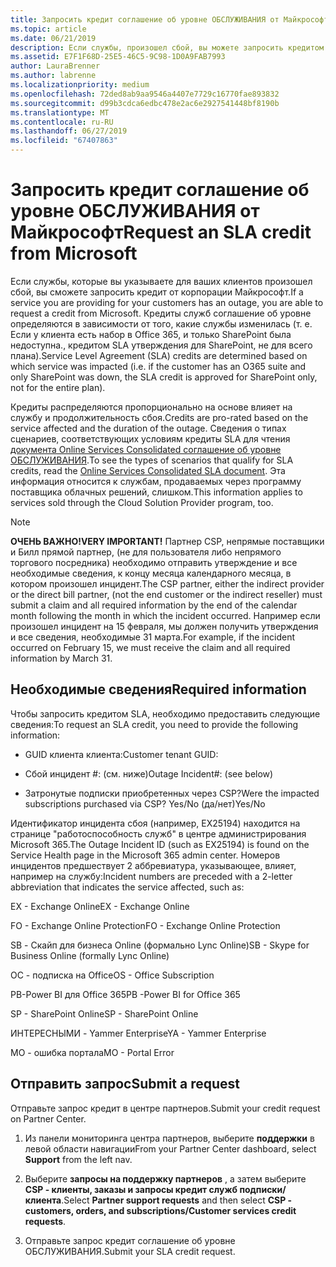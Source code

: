 ```yaml
---
title: Запросить кредит соглашение об уровне ОБСЛУЖИВАНИЯ от Майкрософт | Центр партнеров
ms.topic: article
ms.date: 06/21/2019
description: Если службы, произошел сбой, вы можете запросить кредитом SLA для вашего клиента.
ms.assetid: E7F1F68D-25E5-46C5-9C98-1D0A9FAB7993
author: LauraBrenner
ms.author: labrenne
ms.localizationpriority: medium
ms.openlocfilehash: 72ded8ab9aa9546a4407e7729c16770fae893832
ms.sourcegitcommit: d99b3cdca6edbc478e2ac6e2927541448bf8190b
ms.translationtype: MT
ms.contentlocale: ru-RU
ms.lasthandoff: 06/27/2019
ms.locfileid: "67407863"
---
```

# <a name="request-an-sla-credit-from-microsoft"></a><span data-ttu-id="e98b0-103">Запросить кредит соглашение об уровне ОБСЛУЖИВАНИЯ от Майкрософт</span><span class="sxs-lookup"><span data-stu-id="e98b0-103">Request an SLA credit from Microsoft</span></span> 

<span data-ttu-id="e98b0-104">Если службы, которые вы указываете для ваших клиентов произошел сбой, вы сможете запросить кредит от корпорации Майкрософт.</span><span class="sxs-lookup"><span data-stu-id="e98b0-104">If a service you are providing for your customers has an outage, you are able to request a credit from Microsoft.</span></span> <span data-ttu-id="e98b0-105">Кредиты служб соглашение об уровне определяются в зависимости от того, какие службы изменилась (т. е. Если у клиента есть набор в Office 365, и только SharePoint была недоступна., кредитом SLA утверждения для SharePoint, не для всего плана).</span><span class="sxs-lookup"><span data-stu-id="e98b0-105">Service Level Agreement (SLA) credits are determined based on which service was impacted (i.e. if the customer has an O365 suite and only SharePoint was down, the SLA credit is approved for SharePoint only, not for the entire plan).</span></span>

<span data-ttu-id="e98b0-106">Кредиты распределяются пропорционально на основе влияет на службу и продолжительность сбоя.</span><span class="sxs-lookup"><span data-stu-id="e98b0-106">Credits are pro-rated based on the service affected and the duration of the outage.</span></span> <span data-ttu-id="e98b0-107">Сведения о типах сценариев, соответствующих условиям кредиты SLA для чтения [документа Online Services Consolidated соглашение об уровне ОБСЛУЖИВАНИЯ](http://www.microsoftvolumelicensing.com/DocumentSearch.aspx?Mode=3&DocumentTypeId=37).</span><span class="sxs-lookup"><span data-stu-id="e98b0-107">To see the types of scenarios that qualify for SLA credits, read the [Online Services Consolidated SLA document](http://www.microsoftvolumelicensing.com/DocumentSearch.aspx?Mode=3&DocumentTypeId=37).</span></span> <span data-ttu-id="e98b0-108">Эта информация относится к службам, продаваемых через программу поставщика облачных решений, слишком.</span><span class="sxs-lookup"><span data-stu-id="e98b0-108">This information applies to services sold through the Cloud Solution Provider program, too.</span></span>

>[!Note]
><span data-ttu-id="e98b0-109">**ОЧЕНЬ ВАЖНО!**</span><span class="sxs-lookup"><span data-stu-id="e98b0-109">**VERY IMPORTANT!**</span></span> <span data-ttu-id="e98b0-110">Партнер CSP, непрямые поставщики и Билл прямой партнер, (не для пользователя либо непрямого торгового посредника) необходимо отправить утверждение и все необходимые сведения, к концу месяца календарного месяца, в котором произошел инцидент.</span><span class="sxs-lookup"><span data-stu-id="e98b0-110">The CSP partner, either the indirect provider or the direct bill partner, (not the end customer or the indirect reseller) must submit a claim and all required information by the end of the calendar month following the month in which the incident occurred.</span></span> <span data-ttu-id="e98b0-111">Например если произошел инцидент на 15 февраля, мы должен получить утверждения и все сведения, необходимые 31 марта.</span><span class="sxs-lookup"><span data-stu-id="e98b0-111">For example, if the incident occurred on February 15, we must receive the claim and all required information by March 31.</span></span> 

## <a name="required-information"></a><span data-ttu-id="e98b0-112">Необходимые сведения</span><span class="sxs-lookup"><span data-stu-id="e98b0-112">Required information</span></span>


<span data-ttu-id="e98b0-113">Чтобы запросить кредитом SLA, необходимо предоставить следующие сведения:</span><span class="sxs-lookup"><span data-stu-id="e98b0-113">To request an SLA credit, you need to provide the following information:</span></span> 

- <span data-ttu-id="e98b0-114">GUID клиента клиента:</span><span class="sxs-lookup"><span data-stu-id="e98b0-114">Customer tenant GUID:</span></span> 

- <span data-ttu-id="e98b0-115">Сбой инцидент #: (см. ниже)</span><span class="sxs-lookup"><span data-stu-id="e98b0-115">Outage Incident#: (see below)</span></span>

- <span data-ttu-id="e98b0-116">Затронутые подписки приобретенных через CSP?</span><span class="sxs-lookup"><span data-stu-id="e98b0-116">Were the impacted subscriptions purchased via CSP?</span></span> <span data-ttu-id="e98b0-117">Yes/No (да/нет)</span><span class="sxs-lookup"><span data-stu-id="e98b0-117">Yes/No</span></span>

<span data-ttu-id="e98b0-118">Идентификатор инцидента сбоя (например, EX25194) находится на странице "работоспособность служб" в центре администрирования Microsoft 365.</span><span class="sxs-lookup"><span data-stu-id="e98b0-118">The Outage Incident ID (such as EX25194) is found on the Service Health page in the Microsoft 365 admin center.</span></span> <span data-ttu-id="e98b0-119">Номеров инцидентов предшествует 2 аббревиатура, указывающее, влияет, например на службу:</span><span class="sxs-lookup"><span data-stu-id="e98b0-119">Incident numbers are preceded with a 2-letter abbreviation that indicates the service affected, such as:</span></span>

<span data-ttu-id="e98b0-120">EX - Exchange Online</span><span class="sxs-lookup"><span data-stu-id="e98b0-120">EX - Exchange Online</span></span>

<span data-ttu-id="e98b0-121">FO - Exchange Online Protection</span><span class="sxs-lookup"><span data-stu-id="e98b0-121">FO - Exchange Online Protection</span></span>

<span data-ttu-id="e98b0-122">SB - Скайп для бизнеса Online (формально Lync Online)</span><span class="sxs-lookup"><span data-stu-id="e98b0-122">SB - Skype for Business Online (formally Lync Online)</span></span>

<span data-ttu-id="e98b0-123">ОС - подписка на Office</span><span class="sxs-lookup"><span data-stu-id="e98b0-123">OS - Office Subscription</span></span>

<span data-ttu-id="e98b0-124">PB-Power BI для Office 365</span><span class="sxs-lookup"><span data-stu-id="e98b0-124">PB -Power BI for Office 365</span></span>

<span data-ttu-id="e98b0-125">SP - SharePoint Online</span><span class="sxs-lookup"><span data-stu-id="e98b0-125">SP - SharePoint Online</span></span>

<span data-ttu-id="e98b0-126">ИНТЕРЕСНЫМИ - Yammer Enterprise</span><span class="sxs-lookup"><span data-stu-id="e98b0-126">YA - Yammer Enterprise</span></span>

<span data-ttu-id="e98b0-127">MO - ошибка портала</span><span class="sxs-lookup"><span data-stu-id="e98b0-127">MO - Portal Error</span></span>

## <a name="submit-a-request"></a><span data-ttu-id="e98b0-128">Отправить запрос</span><span class="sxs-lookup"><span data-stu-id="e98b0-128">Submit a request</span></span>

<span data-ttu-id="e98b0-129">Отправьте запрос кредит в центре партнеров.</span><span class="sxs-lookup"><span data-stu-id="e98b0-129">Submit your credit request on Partner Center.</span></span>

1. <span data-ttu-id="e98b0-130">Из панели мониторинга центра партнеров, выберите **поддержки** в левой области навигации</span><span class="sxs-lookup"><span data-stu-id="e98b0-130">From your Partner Center dashboard, select **Support** from the left nav.</span></span>

2. <span data-ttu-id="e98b0-131">Выберите **запросы на поддержку партнеров** , а затем выберите **CSP - клиенты, заказы и запросы кредит служб подписки/клиента**.</span><span class="sxs-lookup"><span data-stu-id="e98b0-131">Select **Partner support requests** and then select **CSP - customers, orders, and subscriptions/Customer services credit requests**.</span></span>

3. <span data-ttu-id="e98b0-132">Отправьте запрос кредит соглашение об уровне ОБСЛУЖИВАНИЯ.</span><span class="sxs-lookup"><span data-stu-id="e98b0-132">Submit your SLA credit request.</span></span>





